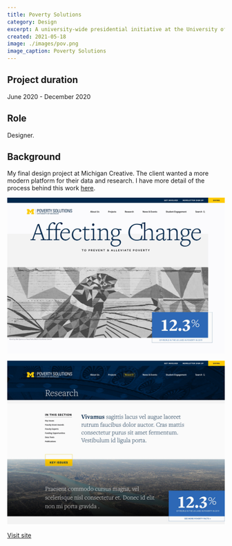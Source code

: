 ```yaml
---
title: Poverty Solutions
category: Design
excerpt: A university-wide presidential initiative at the University of Michigan.
created: 2021-05-18
image: ./images/pov.png
image_caption: Poverty Solutions
---
```


## Project duration

June 2020 - December 2020

## Role

Designer.

## Background
My final design project at Michigan Creative. The client wanted a more modern platform for their data and research. I have more detail of the process behind this work <a class="pb-0.5 text-red-500 transition-all duration-200 ease-in-out border-b border-red-300 hover:border-blue-900" href="/design-process/">here</a>. 

![Home page of Poverty Solutions](./images/pov-home.jpg)

![An example of a main landing page](./images/pov-landing.jpg)

[Visit site](https://poverty.umich.edu/)
